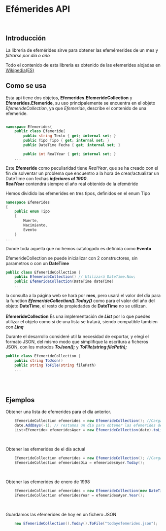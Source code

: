 ﻿# Efémerides API 
<br/>

## Introducción
 La libreria de efemérides sirve para obtener las efemémerides de un mes y  <i>filtrarse por día o año</i>
 
Todo el contenido de esta librería es obtenido de las efemerides alojadas en [Wikipedia(ES)](https://es.wikipedia.org/wiki/Wikipedia:Efemérides)

## Como se usa

Esta api tiene dos objetos, <b>Efemerides.EfemerideCollection</b> y <b>Efemerides.Efemeride</b>,
su uso principalemente se encuentra en el objeto <i>EfemerideCollection</i>, ya que <i>Efemeride</i>, 
describe el contenido de una efemeride.

``` C# 

namespace Efemerides{
    public class Efemeride{	
        public string Texto { get; internal set; }
        public Tipo Tipo { get; internal set; }
        public DateTime Fecha { get; internal set; }

        public int RealYear { get; internal set; }		 
	...
```
Este <b>Efemeride</b> como peculiaridad tiene <i>RealYear</i>, que se ha creado con el fin de solventar un problema que 
encuentro a la hora de crear/actualizar un DateTime con fechas <b><i>inferiores al 1900</b></i>. 
<br/><b>RealYear</b>  contendrá siempre el año real obtenido de la efeméride

Hemos dividido las efemerides en tres tipos, definidos en el enum Tipo

```C#
namespace Efemerides
{
    public enum Tipo
    {
        Muerte,
        Nacimiento,
        Evento
    }
...
```

Donde toda aquella que no hemos catalogado es definida como <b> Evento</b>

EfemerideCollection se puede inicializar con 2 constructores, sin parametros o con un <b>DateTime</b>
```C#
public class EfemerideCollection {
	public EfemerideCollection() // Utilizará DateTime.Now;
	public EfemerideCollection(DateTime dateTime)
	...
```
la consulta a la página web se hará por <b>mes</b>, pero usará el valor del día para la function <i><b>EfemerideCollection().Today()</b></i>
como para el valor del año del objeto <b>DateTime</b>, el resto de propiedades de <b>DateTime</b> no se utilizan.
</br></br>
<b>EfemerideCollection</b> Es una implementación de <i><b>List<Efemeride></b></i> por lo que puedes utilizar el objeto como si de 
una lista se tratará, siendo compatible tambien con <b><i>Linq</i></b>


Durante el desarrollo consideré util la necesidad de exportar, y elegí el formato JSON, del mismo modo que simplifique
la escritura a ficheros JSON, con los metodos <b><i>ToJson();</i></b> y <b><i>ToFile(string filePath);</i></b>
```C#
public class EfemerideCollection {
	public string ToJson()
	public string ToFile(string filePath)
	...
```
<br/><br/>

## Ejemplos

Obtener una lista de efemerides para el día anterior.

``` C#
	EfemerideCollection efemerides = new EfemerideCollection(); //Cargamos las efemerides de la fecha del sistema
	date.AddDays(-1); // restamos un día para obtener las efemerides de ayer
	List<Efemeride> efemeridesAyer = new EfemerideCollection(date).toList(); // Inicializamos y carga las efemerides de ayer
```	
<br/>

 Obtener las efemerides de el día actual
``` C#
	EfemerideCollection efemerides = new EfemerideCollection(); //Cargamos las efemerides de la fecha del sistema
	EfemerideCollection efemeridesDia = efemeridesAyer.Today();
```
<br/>

Obtener las efemerides de enero de 1998
``` C#
	EfemerideCollection efemerides = new EfemerideCollection(new DateTime(1, 1, 1998));
	EfemerideCollection efemeridesYear = efemeridesAyer.Year();
``` 
<br/>

Guardamos las efemerides de hoy en un fichero JSON
``` C#
	new EfemerideCollection().Today().ToFile("todayefemerides.json");
```
